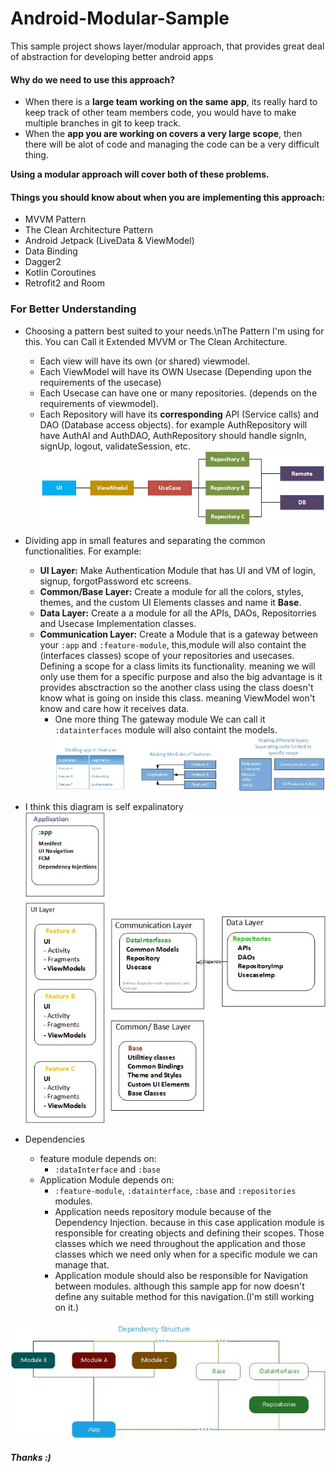 # Android-Modular-Sample
This sample project shows layer/modular approach, that provides great deal of abstraction for developing better android apps 

#### Why do we need to use this approach?  
-  When there is a **large team working on the same app**, its really hard to keep track of other team members code, you would have to make multiple branches in git to keep track.  
- When the **app you are working on covers a very large scope**, then there will be alot of code and managing the code can be a very difficult thing.  

**Using a modular approach will cover both of these problems.**

 #### Things you should know about when you are implementing this approach:
 
 - MVVM Pattern
 - The Clean Architecture Pattern
 - Android Jetpack (LiveData & ViewModel)
 - Data Binding
 - Dagger2
 - Kotlin Coroutines
 - Retrofit2 and Room

### For Better Understanding

* Choosing a pattern best suited to your needs.\nThe Pattern I'm using for this. You can Call it Extended MVVM or The Clean Architecture.

    - Each view will have its own (or shared) viewmodel. 
    - Each ViewModel will have its OWN Usecase (Depending upon the requirements of the usecase)
    - Each Usecase can have one or many repositories. (depends on the requirements of viewmodel).
    - Each Repository will have its **corresponding** API (Service calls) and DAO (Database access objects). for example AuthRepository will have AuthAI and AuthDAO, AuthRepository should handle signIn, signUp, logout, validateSession, etc.
![Choosing a pattern best suited to your needs](/images/pattern.jpg) 

* Dividing app in small features and separating the common functionalities. For example: 
     - **UI Layer:** Make Authentication Module that has UI and VM of login, signup, forgotPassword etc screens.
     - **Common/Base Layer:** Create a module for all the colors, styles, themes, and the custom UI Elements classes and name it **Base**.
     - **Data Layer:** Create a a module for all the APIs, DAOs, Repositorries and Usecase Implementation classes. 
     - **Communication Layer:** Create a Module that is a gateway between your `:app` and `:feature-module`, this,module will also containt the  (interfaces classes) scope of your repositories and usecases. Defining a scope for a class limits its functionality. meaning we will only use them for a specific purpose and also the big advantage is it provides absctraction so the another class using the class doesn't know what is going on inside this class. meaning ViewModel won't know and care how it receives data.
       - One more thing The gateway module We can call it `:datainterfaces` module will also containt the models.
![Dividing app in small features](/images/breaking%20project.jpg)


* I think this diagram is self expalinatory 
![Dividing those features into separate modules](/images/overall.jpg) 


* Dependencies 
   - feature module depends on:
     - `:dataInterface` and `:base`
  - Application Module depends on: 
      - `:feature-module`, `:datainterface`, `:base` and `:repositories` modules.
      - Application needs repository module because of the Dependency Injection. because in this case application module is responsible for creating objects and defining their scopes. Those classes which we need throughout the application and those classes which we need only when for a specific module we can manage that.
      - Application module should also be responsible for Navigation between modules. although this sample app for now doesn't define any suitable method for this navigation.(I'm still working on it.) 

![Dividing those features into separate modules](/images/dependency.jpg) 


 ##### Thanks :)

